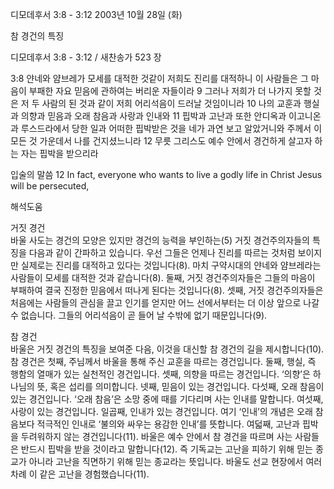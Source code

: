 디모데후서 3:8 - 3:12 
2003년 10월 28일 (화)

참 경건의 특징



디모데후서 3:8 - 3:12 / 새찬송가 523 장


3:8 얀네와 얌브레가 모세를 대적한 것같이 저희도 진리를 대적하니 이 사람들은 그 마음이 부패한 자요 믿음에 관하여는 버리운 자들이라
9 그러나 저희가 더 나가지 못할 것은 저 두 사람의 된 것과 같이 저희 어리석음이 드러날 것임이니라
10 나의 교훈과 행실과 의향과 믿음과 오래 참음과 사랑과 인내와
11 핍박과 고난과 또한 안디옥과 이고니온과 루스드라에서 당한 일과 어떠한 핍박받은 것을 네가 과연 보고 알았거니와 주께서 이 모든 것 가운데서 나를 건지셨느니라
12 무릇 그리스도 예수 안에서 경건하게 살고자 하는 자는 핍박을 받으리라

입술의 말씀
12 In fact, everyone who wants to live a godly life in Christ Jesus will be persecuted,

해석도움





거짓 경건  
바울 사도는 경건의 모양은 있지만 경건의 능력을 부인하는(5) 거짓 경건주의자들의 특징을 다음과 같이 간파하고 있습니다. 우선 그들은 언제나 진리를 따르는 것처럼 보이지만 실제로는 진리를 대적하고 있다는 것입니다(8). 마치 구약시대의 얀네와 얌브레라는 사람들이 모세를 대적한 것과 같습니다(8). 둘째, 거짓 경건주의자들은 그들의 마음이 부패하여 결국 진정한 믿음에서 떠나게 된다는 것입니다(8). 셋째, 거짓 경건주의자들은 처음에는 사람들의 관심을 끌고 인기를 얻지만 어느 선에서부터는 더 이상 앞으로 나갈 수 없습니다. 그들의 어리석음이 곧 들어 날 수밖에 없기 때문입니다(9).  

참 경건  
바울은 거짓 경건의 특징을 보여준 다음, 이것을 대신할 참 경건의 길을 제시합니다(10). 참 경건은 첫째, 주님께서 바울을 통해 주신 교훈을 따르는 경건입니다. 둘째, 행실, 즉 행함의 열매가 있는 실천적인 경건입니다. 셋째, 의향을 따르는 경건입니다. ‘의향’은 하나님의 뜻, 혹은 섭리를 의미합니다. 넷째, 믿음이 있는 경건입니다. 다섯째, 오래 참음이 있는 경건입니다. ‘오래 참음’은 소망 중에 때를 기다리며 사는 인내를 말합니다. 여섯째, 사랑이 있는 경건입니다. 일곱째, 인내가 있는 경건입니다. 여기 ‘인내’의 개념은 오래 참음보다 적극적인 인내로 ‘불의와 싸우는 용감한 인내’를 뜻합니다. 여덟째, 고난과 핍박을 두려워하지 않는 경건입니다(11). 바울은 예수 안에서 참 경건을 따르며 사는 사람들은 반드시 핍박을 받을 것이라고 말합니다(12). 즉 기독교는 고난을 피하기 위해 믿는 종교가 아니라 고난을 직면하기 위해 믿는 종교라는 뜻입니다. 바울도 선교 현장에서 여러 차례 이 같은 고난을 경험했습니다(11).